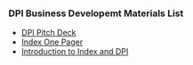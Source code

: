 ### DPI Business Developemt Materials List

* [DPI Pitch Deck](https://cdn.discordapp.com/attachments/787806086970605609/803724143614492713/DPI_Pitch_Deck.pdf)
* [Index One Pager](https://media.discordapp.net/attachments/787806086970605609/803411103332696094/1pager.png?width=1262&height=702)
* [Introduction to Index and DPI](https://docs.google.com/presentation/d/1wSNTPmBWqu7n8vyhJR4CPURcvsebt8euTSQJEO47GU4/edit?usp=sharing)